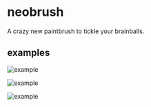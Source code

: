 neobrush
========

A crazy new paintbrush to tickle your brainballs.

## examples

![example](http://31.media.tumblr.com/81e5b5a73121b858ea1d3a4b7845ac67/tumblr_mrk1umf9lq1qa3relo4_1280.png)

![example](http://24.media.tumblr.com/3ccbdeefd3df7f989bb3ce2d5bbd497d/tumblr_mrk1umf9lq1qa3relo3_1280.png)

![example](http://24.media.tumblr.com/cbfd318df1033d92012811e562fdd826/tumblr_mrk1umf9lq1qa3relo2_1280.png)